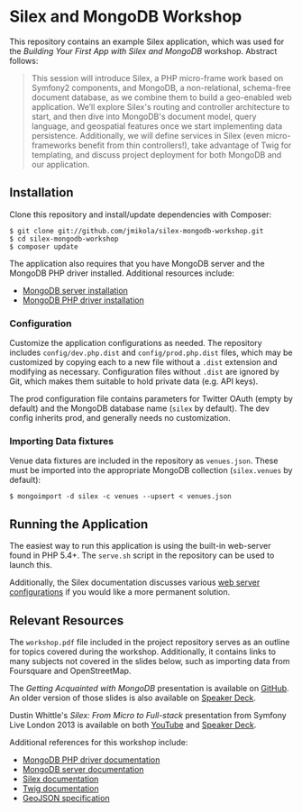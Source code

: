 # Silex and MongoDB Workshop

This repository contains an example Silex application, which was used for the
*Building Your First App with Silex and MongoDB* workshop. Abstract follows:

> This session will introduce Silex, a PHP micro-frame work based on Symfony2
components, and MongoDB, a non-relational, schema-free document database, as we
combine them to build a geo-enabled web application. We’ll explore Silex's
routing and controller architecture to start, and then dive into MongoDB's
document model, query language, and geospatial features once we start
implementing data persistence. Additionally, we will define services in Silex
(even micro-frameworks benefit from thin controllers!), take advantage of Twig
for templating, and discuss project deployment for both MongoDB and our
application.

## Installation

Clone this repository and install/update dependencies with Composer:

```
$ git clone git://github.com/jmikola/silex-mongodb-workshop.git
$ cd silex-mongodb-workshop
$ composer update
```

The application also requires that you have MongoDB server and the MongoDB PHP
driver installed. Additional resources include:

 * [MongoDB server installation](http://docs.mongodb.org/manual/installation/)
 * [MongoDB PHP driver installation](http://php.net/manual/en/mongo.installation.php)

### Configuration

Customize the application configurations as needed. The repository includes
`config/dev.php.dist` and `config/prod.php.dist` files, which may be customized
by copying each to a new file without a `.dist` extension and modifying as
necessary. Configuration files without `.dist` are ignored by Git, which makes
them suitable to hold private data (e.g. API keys).

The prod configuration file contains parameters for Twitter OAuth (empty by
default) and the MongoDB database name (`silex` by default). The dev config
inherits prod, and generally needs no customization.

### Importing Data fixtures

Venue data fixtures are included in the repository as `venues.json`. These must
be imported into the appropriate MongoDB collection (`silex.venues` by default):

```
$ mongoimport -d silex -c venues --upsert < venues.json
```

## Running the Application

The easiest way to run this application is using the built-in web-server found
in PHP 5.4+. The `serve.sh` script in the repository can be used to launch this.

Additionally, the Silex documentation discusses various
[web server configurations](http://silex.sensiolabs.org/doc/web_servers.html) if
you would like a more permanent solution.

## Relevant Resources

The `workshop.pdf` file included in the project repository serves as an outline
for topics covered during the workshop. Additionally, it contains links to many
subjects not covered in the slides below, such as importing data from Foursquare
and OpenStreetMap.

The *Getting Acquainted with MongoDB* presentation is available on
[GitHub](http://jmikola.github.io/slides/mongodb_getting_acquainted). An older
version of those slides is also available on
[Speaker Deck](https://speakerdeck.com/jmikola/getting-acquainted-with-mongodb).

Dustin Whittle's *Silex: From Micro to Full-stack* presentation from Symfony
Live London 2013 is available on both
[YouTube](https://www.youtube.com/watch?v=6U6RmtHxV9g) and
[Speaker Deck](https://speakerdeck.com/dustinwhittle/silex-from-micro-to-full-stack-1).

Additional references for this workshop include:

 * [MongoDB PHP driver documentation](http://php.net/manual/en/book.mongo.php)
 * [MongoDB server documentation](http://docs.mongodb.org/manual/)
 * [Silex documentation](http://silex.sensiolabs.org/documentation)
 * [Twig documentation](http://twig.sensiolabs.org/documentation)
 * [GeoJSON specification](http://geojson.org/)
